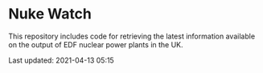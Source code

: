 # Nuke Watch

This repository includes code for retrieving the latest information available on the output of EDF nuclear power plants in the UK.

Last updated: 2021-04-13 05:15